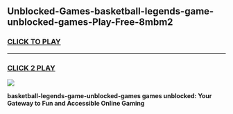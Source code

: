 
## Unblocked-Games-basketball-legends-game-unblocked-games-Play-Free-8mbm2
<h3>
<a href="https://premium76.site?title=basketball-legends-game-unblocked-games&ref=18A">CLICK TO PLAY</a></h3>
<hr>

<h3>
<a href="https://premium76.site?title=basketball-legends-game-unblocked-games&ref=18A">CLICK 2 PLAY</a>
  
</h3>

<a href="https://premium76.site?title=basketball-legends-game-unblocked-games&ref=18A"><img src="https://clearcache.store/games.png"></a>


**basketball-legends-game-unblocked-games games unblocked: Your Gateway to Fun and Accessible Online Gaming**
